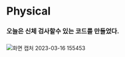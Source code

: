 # Physical
### 오늘은 신체 검사할수 있는 코드를 만들었다.
### 
![화면 캡처 2023-03-16 155453](https://user-images.githubusercontent.com/127116197/225538795-e6eeecf8-d9e6-426a-bfd3-5b16baab3e64.png)

